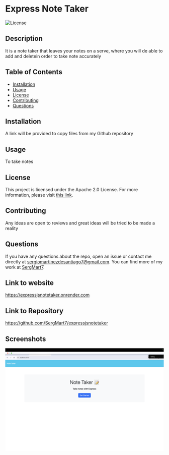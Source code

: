 # Express Note Taker

![License](https://img.shields.io/badge/License-Apache%202.0-blue.svg)

## Description

It is a note taker that leaves your notes on a serve, where you will de able to add and deletein order to take note accurately

## Table of Contents

- [Installation](#installation)
- [Usage](#usage)
- [License](#license)
- [Contributing](#contributing)
- [Questions](#questions)

## Installation

A link will be provided to copy files from my Github repository

## Usage

To take notes

## License

This project is licensed under the Apache 2.0 License. For more information, please visit [this link](https://opensource.org/licenses/Apache-2.0).

## Contributing

Any ideas are open to reviews and great ideas will be tried to be made a reality

## Questions

If you have any questions about the repo, open an issue or contact me directly at sergiomartinezdesantiago7@gmail.com. You can find more of my work at [SergMart7](https://github.com/SergMart7).

## Link to website

https://expressjsnotetaker.onrender.com

## Link to Repository

https://github.com/SergMart7/expressjsnotetaker

## Screenshots

![Screenshot of our page](./images/ss1.png)

